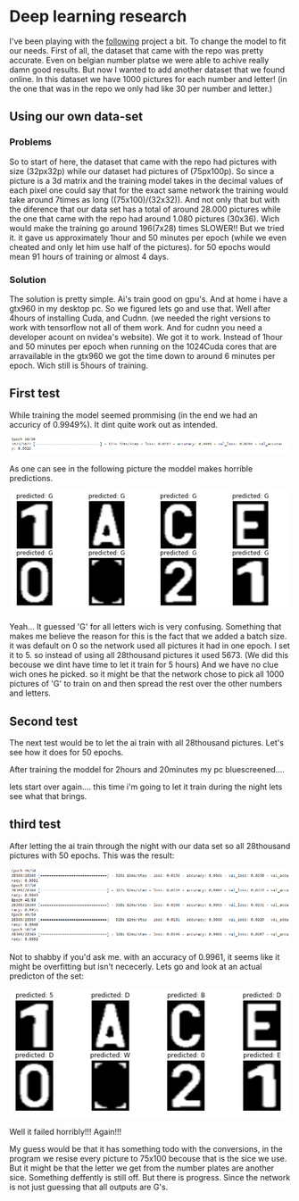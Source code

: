 # Deep learning research

I've been playing with the [following](https://github.com/SarthakV7/AI-based-indian-license-plate-detection) project a bit. To change the model to fit our needs. First of all, the dataset that came with the repo was pretty accurate. Even on belgian number platse we were able to achive really damn good results. But now I wanted to add another dataset that we found online. In this dataset we have 1000 pictures for each number and letter! (in the one that was in the repo we only had like 30 per number and letter.)

## Using our own data-set

### Problems

So to start of here, the dataset that came with the repo had pictures with size (32px32p) while our dataset had pictures of (75px100p). So since a picture is a 3d matrix and the training model takes in the decimal values of each pixel one could say that for the exact same network the training would take around 7times as long ((75x100)/(32x32)). And not only that but with the diference that our data set has a total of around 28.000 pictures while the one that came with the repo had around 1.080 pictures (30x36). Wich would make the training go around 196(7x28) times SLOWER!! But we tried it. it gave us approximately 1hour and 50 minutes per epoch (while we even cheated and only let him use half of the pictures). for 50 epochs would mean 91 hours of training or almost 4 days.

### Solution

The solution is pretty simple. Ai's train good on gpu's. And at home i have a gtx960 in my desktop pc. So we figured lets go and use that. Well after 4hours of installing Cuda, and Cudnn. (we needed the right versions to work with tensorflow not all of them work. And for cudnn you need a developer acount on nvidea's website). We got it to work. Instead of 1hour and 50 minutes per epoch when running on the 1024Cuda cores that are arravailable in the gtx960 we got the time down to around 6 minutes per epoch. Wich still is 5hours of training.


## First test

While training the model seemed prommising (in the end we had an accuricy of 0.9949%). It dint quite work out as intended.

![first-trainingset-epochs](./img/first-trainingset-epochs.png)

As one can see in the following picture the moddel makes horrible predictions.

![Predictie1](./img/Predictie1.png)

Yeah... It guessed 'G' for all letters wich is very confusing.
Something that makes me believe the reason for this is the fact that we added a batch size. it was default on 0 so the network used all pictures it had in one epoch. I set it to 5. so instead of using all 28thousand pictures it used 5673. (We did this becouse we dint have time to let it train for 5 hours) And we have no clue wich ones he picked. so it might be that the network chose to pick all 1000 pictures of 'G' to train on and then spread the rest over the other numbers and letters.

## Second test

The next test would be to let the ai train with all 28thousand pictures. Let's see how it does for 50 epochs.

After training the moddel for 2hours and 20minutes my pc bluescreened....

lets start over again.... this time i'm going to let it train during the night lets see what that brings.

## third test

After letting the ai train through the night with our data set so all 28thousand pictures with 50 epochs. This was the result:

![third-trainingset-epchs.png](./img/third-trainingset-epchs.png)

Not to shabby if you'd ask me. with an accuracy of 0.9961, it seems like it might be overfitting but isn't nececerly. Lets go and look at an actual predicton of the set:

![Predictie3.png](./img/Predictie3.png)

Well it failed horribly!!! Again!!!

My guess would be that it has something todo with the conversions, in the program we resise every picture to 75x100 becouse that is the sice we use. But it might be that the letter we get from the number plates are another sice. Something deffently is still off. But there is progress. Since the network is not just guessing that all outputs are G's.


